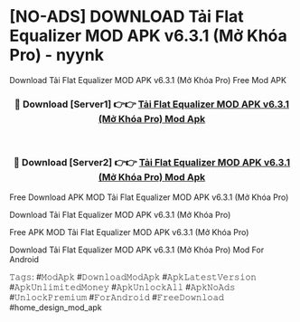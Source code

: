 # [NO-ADS] DOWNLOAD Tải Flat Equalizer MOD APK v6.3.1 (Mở Khóa Pro) - nyynk
Download Tải Flat Equalizer MOD APK v6.3.1 (Mở Khóa Pro) Free Mod APK

<div align="center">
<h3>🔴 Download [Server1] 👉👉 <a href="https://apk-comot.site?title=Tải_Flat_Equalizer_MOD_APK_v6.3.1_(Mở_Khóa_Pro)">Tải Flat Equalizer MOD APK v6.3.1 (Mở Khóa Pro) Mod Apk</a></h3><br>

<h3>🔴 Download [Server2] 👉👉 <a href="https://apk-comot.site?title=Tải_Flat_Equalizer_MOD_APK_v6.3.1_(Mở_Khóa_Pro)">Tải Flat Equalizer MOD APK v6.3.1 (Mở Khóa Pro) Mod Apk</a></h3>
</div>


Free Download APK MOD Tải Flat Equalizer MOD APK v6.3.1 (Mở Khóa Pro)

Download Tải Flat Equalizer MOD APK v6.3.1 (Mở Khóa Pro) 

Free APK MOD Tải Flat Equalizer MOD APK v6.3.1 (Mở Khóa Pro) 

Download Tải Flat Equalizer MOD APK v6.3.1 (Mở Khóa Pro) Mod For Android

𝚃𝚊𝚐𝚜: #𝙼𝚘𝚍𝙰𝚙𝚔 #𝙳𝚘𝚠𝚗𝚕𝚘𝚊𝚍𝙼𝚘𝚍𝙰𝚙𝚔 #𝙰𝚙𝚔𝙻𝚊𝚝𝚎𝚜𝚝𝚅𝚎𝚛𝚜𝚒𝚘𝚗 #𝙰𝚙𝚔𝚄𝚗𝚕𝚒𝚖𝚒𝚝𝚎𝚍𝙼𝚘𝚗𝚎𝚢 #𝙰𝚙𝚔𝚄𝚗𝚕𝚘𝚌𝚔𝙰𝚕𝚕 #𝙰𝚙𝚔𝙽𝚘𝙰𝚍𝚜 #𝚄𝚗𝚕𝚘𝚌𝚔𝙿𝚛𝚎𝚖𝚒𝚞𝚖 #𝙵𝚘𝚛𝙰𝚗𝚍𝚛𝚘𝚒𝚍 #𝙵𝚛𝚎𝚎𝙳𝚘𝚠𝚗𝚕𝚘𝚊𝚍 #home_design_mod_apk